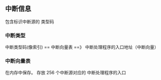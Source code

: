 ##  中断信息
包含标识中断源的 类型码


###   中断类型
中断类型码(像索引) == 中断向量表 ==》 中断处理程序的入口地址（中断向量）



###   中断向量表
在内存中保存。
存放 256 个中断源对应的 中断处理程序的入口
